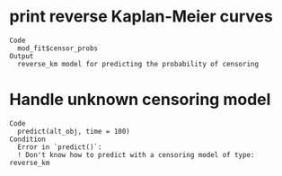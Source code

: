 # print reverse Kaplan-Meier curves

    Code
      mod_fit$censor_probs
    Output
      reverse_km model for predicting the probability of censoring

# Handle unknown censoring model

    Code
      predict(alt_obj, time = 100)
    Condition
      Error in `predict()`:
      ! Don't know how to predict with a censoring model of type: reverse_km

